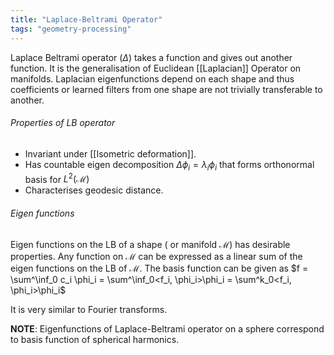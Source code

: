 ```yaml
---
title: "Laplace-Beltrami Operator"
tags: "geometry-processing"
---  
```

Laplace Beltrami operator ($\Delta$) takes a function and gives out another function. It is the generalisation of Euclidean [[Laplacian]] Operator on manifolds. Laplacian eigenfunctions depend on each shape and thus 
 coefficients or learned filters from one shape are not trivially transferable to another.

###### Properties of LB operator
- Invariant under [[Isometric deformation]].
- Has countable eigen decomposition
			$\Delta \phi_i = \lambda_i\phi_i$    that forms orthonormal basis for $L^2(\mathcal{M})$
- Characterises geodesic distance.

 ###### Eigen functions
 Eigen functions on the LB of a shape ( or manifold $\mathcal{M}$) has desirable properties. Any function on $\mathcal{M}$ can be expressed as a linear sum of the eigen functions on the LB  of $\mathcal{M}$. The basis function can be given as
 $f = \sum^\inf_0 c_i \phi_i = \sum^\inf_0<f_i, \phi_i>\phi_i =  \sum^k_0<f_i, \phi_i>\phi_i$ 

It is very similar to Fourier transforms.

**NOTE**: Eigenfunctions of Laplace-Beltrami operator on a sphere correspond to basis function of spherical harmonics.


